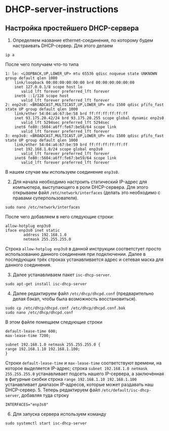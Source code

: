 # DHCP-server-instructions
## Настройка простейшего DHCP-сервера
1. Определяем название ethernet-соединения, по которому будем настраивать DHCP-сервер. Для этого делаем
```
ip a
```
После чего получаем что-то типа
```
1: lo: <LOOPBACK,UP,LOWER_UP> mtu 65536 qdisc noqueue state UNKNOWN group default qlen 1000
    link/loopback 00:00:00:00:00:00 brd 00:00:00:00:00:00
    inet 127.0.0.1/8 scope host lo
       valid_lft forever preferred_lft forever
    inet6 ::1/128 scope host 
       valid_lft forever preferred_lft forever
2: enp2s0: <BROADCAST,MULTICAST,UP,LOWER_UP> mtu 1500 qdisc pfifo_fast state UP group default qlen 1000
    link/ether 54:04:a6:67:be:58 brd ff:ff:ff:ff:ff:ff
    inet 93.175.20.42/24 brd 93.175.20.255 scope global dynamic enp2s0
       valid_lft 5294sec preferred_lft 5294sec
    inet6 fe80::5604:a6ff:fe67:be58/64 scope link 
       valid_lft forever preferred_lft forever
3: enp3s0: <BROADCAST,MULTICAST,UP,LOWER_UP> mtu 1500 qdisc pfifo_fast state UP group default qlen 1000
    link/ether 54:04:a6:67:be:59 brd ff:ff:ff:ff:ff:ff
    inet 192.168.1.0/24 scope global enp3s0
       valid_lft forever preferred_lft forever
    inet6 fe80::5604:a6ff:fe67:be59/64 scope link 
       valid_lft forever preferred_lft forever
```
В нашем случае мы используем соединение ```enp3s0```.

2. Для начала необходимо настроить статический IP-адрес для компьютера, выступающего в роли DHCP-сервера. Для этого открываем файл ```/etc/network/interfaces``` (делать это необходимо с правами суперпользователя).
```
sudo nano /etc/network/interfaces
```
После чего добавляем в него следующие строки:
```
allow-hotplug enp3s0
iface enp3s0 inet static
        address 192.168.1.0
        netmask 255.255.255.0
```
Строка ```allow-hotplug enp3s0``` в данной инструкции соответстует просто использованию данного соединения при подключении. Далее в последующих трёх строках устанавливается адрес и сетевая маска для данного соединения.

3. Далее устанавливаем пакет ```isc-dhcp-server```.
```
sudo apt-get install isc-dhcp-server
```
4. Далее редактируем файл ```/etc/dhcp/dhcpd.conf``` (предварительно делая бэкап, чтобы была возможность восстановиться).
```
sudo cp /etc/dhcp/dhcpd.conf /etc/dhcp/dhcpd.conf.bak
sudo nano /etc/dhcp/dhcpd.conf
```
В этом файле помещаем следующие строки
```
default-lease-time 600;
max-lease-time 7200;

subnet 192.168.1.0 netmask 255.255.255.0 {
range 192.168.1.10 192.168.1.100;
}
```
Строки ```default-lease-time``` и ```max-lease-time``` соответствуют времени, на которое выделяется IP-адрес; строка ```subnet 192.168.1.0 netmask 255.255.255.0``` устанавливает подсеть нашего IP-сервера, а заключённая в фигурные скобки строка ```range 192.168.1.10 192.168.1.100``` устанавливает диапазон IP-адресов, которые может раздавать наш DHCP-сервер.
5. Теперь редактируем файл ```/etc/default/isc-dhcp-server```, добавляя туда строку
```
INTERFACES="enp3s0"
```
6. Для запуска сервера используем команду
```
sudo systemctl start isc-dhcp-server
```
